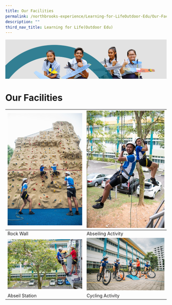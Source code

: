 ```yaml
---
title: Our Facilities
permalink: /northbrooks-experience/Learning-for-LifeOutdoor-Edu/Our-Facilities/
description: ""
third_nav_title: Learning for Life(Outdoor Edu)
---
```

![](/images/northbrooks%20experience.jpg)

Our Facilities
==============


| ![Rock Wall](/images/rock%20wall.jpg)|  ![](/images/abseiling.jpg) |
| -------- | -------- | 
| Rock Wall     | Abseiling Activity |
| ![](/images/abseil.jpg)| ![](/images/cycling.jpg) |
| Abseil Station  | Cycling Activity | 
